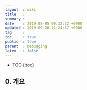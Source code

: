 ```yaml
---
layout  : wiki
title   : 
summary : 
date    : 2019-08-05 09:32:22 +0900
updated : 2019-09-28 21:24:57 +0900
tag     : 
toc     : true
public  : true
parent  : Debugging
latex   : false
---
```

* TOC
{:toc}

## 0. 개요 
